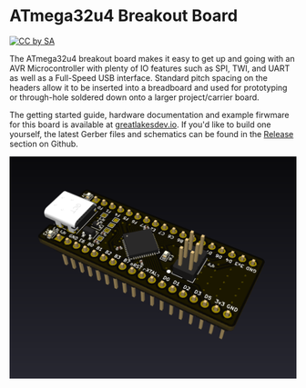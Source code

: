 # ATmega32u4 Breakout Board
[![CC by SA](https://i.creativecommons.org/l/by-sa/4.0/88x31.png)](https://creativecommons.org/licenses/by-sa/4.0/)

The ATmega32u4 breakout board makes it easy to get up and going with an AVR Microcontroller with plenty of IO features such as SPI, TWI, and UART as well as a Full-Speed USB interface. Standard pitch spacing on the headers allow it to be inserted into a breadboard and used for prototyping or through-hole soldered down onto a larger project/carrier board.

The getting started guide, hardware documentation and example firwmare for this board is available at [greatlakesdev.io](https://greatlakesdev.io). If you'd like to build one yourself, the latest Gerber files and schematics can be found in the [Release](https://github.com/greatlakesdev/atmega32u4_breakout/releases) section on Github.

![3d photo of the atmega32u4 breakout board](img/3d.png)


